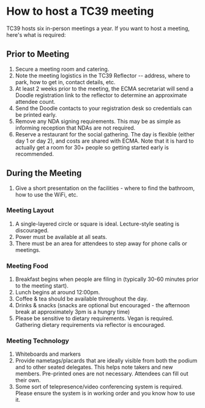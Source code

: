 # How to host a TC39 meeting

TC39 hosts six in-person meetings a year. If you want to host a meeting, here's what is required:

## Prior to Meeting
1. Secure a meeting room and catering.
1. Note the meeting logistics in the TC39 Reflector -- address, where to park, how to get in, contact details, etc.
1. At least 2 weeks prior to the meeting, the ECMA secretariat will send a Doodle registration link to the reflector to determine an approximate attendee count.
1. Send the Doodle contacts to your registration desk so credentials can be printed early.
1. Remove any NDA signing requirements. This may be as simple as informing reception that NDAs are not required.
1. Reserve a restaurant for the social gathering. The day is flexible (either day 1 or day 2), and costs are shared with ECMA. Note that it is hard to actually get a room for 30+ people so getting started early is recommended.

## During the Meeting
1. Give a short presentation on the facilities - where to find the bathroom, how to use the WiFi, etc.

### Meeting Layout
1. A single-layered circle or square is ideal. Lecture-style seating is discouraged.
1. Power must be available at all seats. 
1. There must be an area for attendees to step away for phone calls or meetings.

### Meeting Food
1. Breakfast begins when people are filing in (typically 30-60 minutes prior to the meeting start).
1. Lunch begins at around 12:00pm.
1. Coffee & tea should be available throughout the day.
1. Drinks & snacks (snacks are optional but encouraged - the afternoon break at approximately 3pm is a hungry time)
1. Please be sensitive to dietary requirements. Vegan is required. Gathering dietary requirements via reflector is encouraged.

### Meeting Technology
1. Whiteboards and markers
1. Provide nametags/placards that are ideally visible from both the podium and to other seated delegates. This helps note takers and new members. Pre-printed ones are not necessary. Attendees can fill out their own.
1. Some sort of telepresence/video conferencing system is required. Please ensure the system is in working order and you know how to use it.

